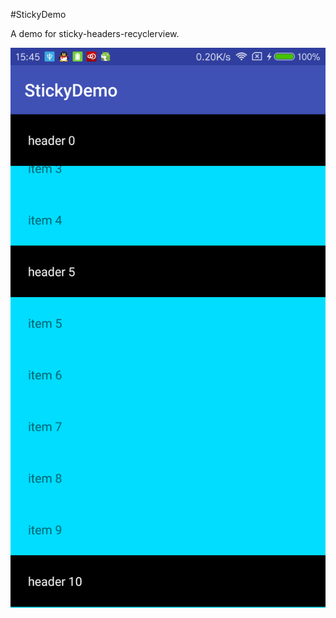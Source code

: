 #StickyDemo

A demo for sticky-headers-recyclerview.

![device-2017-04-18-154542](graphics/device-2017-04-18-154542.png)